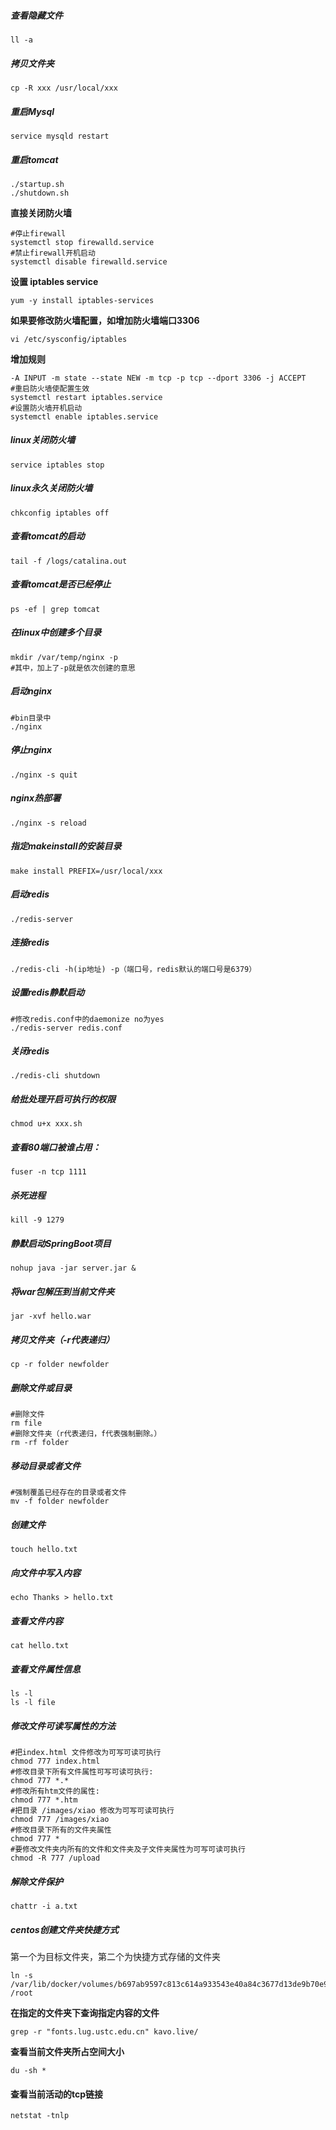 ##### 查看隐藏文件

```properties
ll -a 
```

##### 拷贝文件夹

```properties
cp -R xxx /usr/local/xxx 
```

##### 重启Mysql

```properties
service mysqld restart
```

##### 重启tomcat

```properties
./startup.sh
./shutdown.sh
```

**直接关闭防火墙**

```properties
#停止firewall
systemctl stop firewalld.service
#禁止firewall开机启动
systemctl disable firewalld.service 
```

**设置 iptables service**

```shell
yum -y install iptables-services
```

**如果要修改防火墙配置，如增加防火墙端口3306**

```shell
vi /etc/sysconfig/iptables 
```

**增加规则**

```properties
-A INPUT -m state --state NEW -m tcp -p tcp --dport 3306 -j ACCEPT
#重启防火墙使配置生效
systemctl restart iptables.service
#设置防火墙开机启动
systemctl enable iptables.service 
```

##### linux关闭防火墙

```properties
service iptables stop
```

##### linux永久关闭防火墙

```properties
chkconfig iptables off
```

##### 查看tomcat的启动

```properties
tail -f /logs/catalina.out
```

##### 查看tomcat是否已经停止

```properties
ps -ef | grep tomcat
```

##### 在linux中创建多个目录

```properties
mkdir /var/temp/nginx -p
#其中，加上了-p就是依次创建的意思
```

##### 启动nginx

```properties
#bin目录中
./nginx
```

##### 停止nginx

```properties
./nginx -s quit
```

##### nginx热部署

```properties
./nginx -s reload
```

##### 指定makeinstall的安装目录

```properties
make install PREFIX=/usr/local/xxx
```

##### 启动redis

```properties
./redis-server
```

##### 连接redis

```properties
./redis-cli -h(ip地址) -p（端口号，redis默认的端口号是6379）
```

##### 设置redis静默启动

```properties
#修改redis.conf中的daemonize no为yes
./redis-server redis.conf
```

##### 关闭redis

```properties
./redis-cli shutdown
```

##### 给批处理开启可执行的权限

```properties
chmod u+x xxx.sh
```

##### 查看80端口被谁占用：

```properties
fuser -n tcp 1111
```

##### 杀死进程

```properties
kill -9 1279
```

##### 静默启动SpringBoot项目

```properties
nohup java -jar server.jar &
```

##### 将war包解压到当前文件夹

```properties
jar -xvf hello.war
```

##### 拷贝文件夹（-r代表递归）

```properties
cp -r folder newfolder
```

##### 删除文件或目录

```properties
#删除文件
rm file
#删除文件夹（r代表递归，f代表强制删除。）
rm -rf folder
```

##### 移动目录或者文件

```properties
#强制覆盖已经存在的目录或者文件
mv -f folder newfolder
```

##### 创建文件

```properties
touch hello.txt
```

##### 向文件中写入内容

```properties
echo Thanks > hello.txt
```

##### 查看文件内容

```properties
cat hello.txt
```

##### 查看文件属性信息

```properties
ls -l
ls -l file
```

##### 修改文件可读写属性的方法

```properties
#把index.html 文件修改为可写可读可执行
chmod 777 index.html
#修改目录下所有文件属性可写可读可执行:
chmod 777 *.*
#修改所有htm文件的属性:
chmod 777 *.htm
#把目录 /images/xiao 修改为可写可读可执行
chmod 777 /images/xiao
#修改目录下所有的文件夹属性
chmod 777 *
#要修改文件夹内所有的文件和文件夹及子文件夹属性为可写可读可执行
chmod -R 777 /upload
```

##### 解除文件保护

```shel
chattr -i a.txt
```

##### centos创建文件夹快捷方式

第一个为目标文件夹，第二个为快捷方式存储的文件夹

```shell
ln -s /var/lib/docker/volumes/b697ab9597c813c614a933543e40a84c3677d13de9b70e966d97783a01a5cb74/_data /root
```

**在指定的文件夹下查询指定内容的文件**

```shell
grep -r "fonts.lug.ustc.edu.cn" kavo.live/
```

**查看当前文件夹所占空间大小**

```shell
du -sh *
```

#### 查看当前活动的tcp链接

```shell
netstat -tnlp
```



